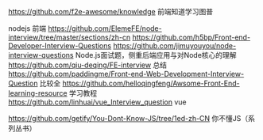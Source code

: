 https://github.com/f2e-awesome/knowledge  前端知道学习图普




nodejs 前端
https://github.com/ElemeFE/node-interview/tree/master/sections/zh-cn
https://github.com/h5bp/Front-end-Developer-Interview-Questions
https://github.com/jimuyouyou/node-interview-questions   Node.js面试题，侧重后端应用与对Node核心的理解
https://github.com/qiu-deqing/FE-interview  总结
https://github.com/paddingme/Front-end-Web-Development-Interview-Question  比较全
https://github.com/helloqingfeng/Awsome-Front-End-learning-resource  学习教程
https://github.com/linhuai/vue_Interview_question   vue


https://github.com/getify/You-Dont-Know-JS/tree/1ed-zh-CN 你不懂JS（系列丛书）